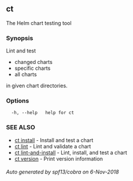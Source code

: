 ## ct

The Helm chart testing tool

### Synopsis

Lint and test

* changed charts
* specific charts
* all charts

in given chart directories.

### Options

```
  -h, --help   help for ct
```

### SEE ALSO

* [ct install](ct_install.md)	 - Install and test a chart
* [ct lint](ct_lint.md)	 - Lint and validate a chart
* [ct lint-and-install](ct_lint-and-install.md)	 - Lint, install, and test a chart
* [ct version](ct_version.md)	 - Print version information

###### Auto generated by spf13/cobra on 6-Nov-2018
